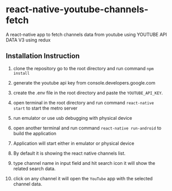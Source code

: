# react-native-youtube-channels-fetch
A react-native app to fetch channels data from youtube using YOUTUBE API DATA V3 using redux



## Installation Instruction 


1. clone the repository go to the root directory and run command `npm install`

2. generate the youtube api key from console.developers.google.com

3. create the .env file in the root directory and paste the `YOUTUBE_API_KEY`.

4. open terminal in the root directory and run command `react-native start` to start the metro server

5. run emulator or use usb debugging with physical device

6. open another terminal and run command `react-native run-android` to build the application 

7. Application will start either in emulator or physical device

8. By default it is showing the react native channels list.

9. type channel name in input field and hit search icon it will show the related search data.

10. click on any channel it will open the `YouTube` app with the selected channel data.
